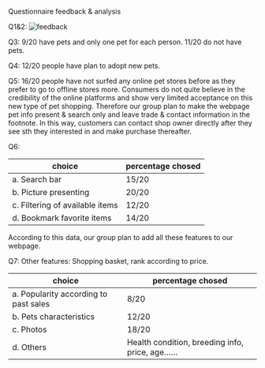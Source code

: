 Questionnaire feedback & analysis

Q1&2:
![feedback](../static/reportImg/feedback.png)

Q3:  9/20 have pets and only one pet for each person.  11/20 do not have pets.

Q4: 12/20 people have plan to adopt new pets.

Q5: 16/20 people have not surfed any online pet stores before as they prefer to go to offline stores more. 
Consumers do not quite believe in the credibility of the online platforms and show very limited acceptance on this new type of pet shopping. Therefore our group plan to make the webpage pet info present & search only and leave trade & contact information in the footnote. In this way, customers can contact shop owner directly after they see sth they interested in and make purchase thereafter. 

Q6: 

| choice  | percentage chosed  |
|  -------- | ----------------------  |
|  a.    Search bar  | 15/20 |
| b.    Picture presenting | 20/20 |
| c.    Filtering of available items  | 12/20 |
| d.    Bookmark favorite items  | 14/20 |

According to this data, our group plan to add all these features to our webpage.

Q7: Other features: Shopping basket, rank according to price. 

| choice  | percentage chosed  |
|  -------- | ----------------------  |
| a.    Popularity according to past sales  | 8/20 |
| b.    Pets characteristics  | 12/20 |
| c.    Photos  | 18/20 |
| d.    Others  | Health condition, breeding info, price, age…… |

